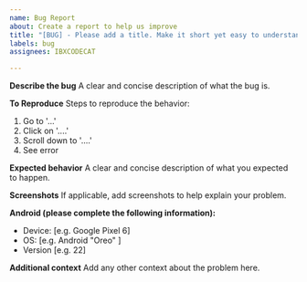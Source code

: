 ```yaml
---
name: Bug Report
about: Create a report to help us improve
title: "[BUG] - Please add a title. Make it short yet easy to understand."
labels: bug
assignees: IBXCODECAT

---
```


**Describe the bug**
A clear and concise description of what the bug is.

**To Reproduce**
Steps to reproduce the behavior:
1. Go to '...'
2. Click on '....'
3. Scroll down to '....'
4. See error

**Expected behavior**
A clear and concise description of what you expected to happen.

**Screenshots**
If applicable, add screenshots to help explain your problem.

**Android (please complete the following information):**
 - Device: [e.g. Google Pixel 6]
 - OS: [e.g. Android "Oreo" ]
 - Version [e.g. 22]

**Additional context**
Add any other context about the problem here.
